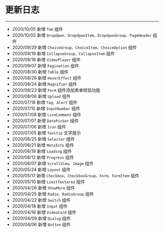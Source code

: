 # 更新日志

---

- 2020/10/05 新增 `Tab` 组件
- 2020/10/02 新增 `Dropdpwn、DropdpwnItem、DropdpwnGroup、PageHeader` 组件
- 2020/09/29 新增 `ChoiceGroup、ChoiceItem、ChoiceOption` 组件
- 2020/09/19 新增 `CollapseGroup、CollapseItem` 组件
- 2020/09/16 新增 `VideoPlayer` 组件
- 2020/09/07 新增 `Pagination` 组件
- 2020/08/30 新增 `Table` 组件
- 2020/08/26 新增 `HoverEffect` 组件
- 2020/08/24 新增 `Magnifier` 组件
- 2020/08/23 新增 `Form` 组件添加表单校验功能
- 2020/08/06 新增 `Upload` 组件
- 2020/07/18 新增 `Tag、Alert` 组件
- 2020/07/15 新增 `InputNumber` 组件
- 2020/07/08 新增 `LiveComment` 组件
- 2020/07/07 新增 `DatePicker` 组件
- 2020/07/06 新增 `Icon` 组件
- 2020/07/05 新增 `Tooltip` 文字提示
- 2020/06/25 新增 `Selector` 组件
- 2020/06/21 新增 `MetaInfo` 组件
- 2020/06/19 新增 `Loading` 组件
- 2020/06/12 新增 `Progress` 组件
- 2020/06/07 新增 `ScrollView、Image` 组件
- 2020/05/24 新增 `Layout` 组件
- 2020/05/17 新增 `Checkbox、CheckboxGroup、Form、FormItem` 组件
- 2020/05/10 新增 `LimitTextarea` 组件
- 2020/04/26 新增 `ShowMore` 组件
- 2020/04/25 新增 `Radio、RadioGroup` 组件
- 2020/04/22 新增 `Switch` 组件
- 2020/04/18 新增 `Input` 组件
- 2020/04/16 新增 `VideoCard` 组件
- 2020/04/09 新增 `Dialog` 组件
- 2020/04/06 新增 `Button` 组件
